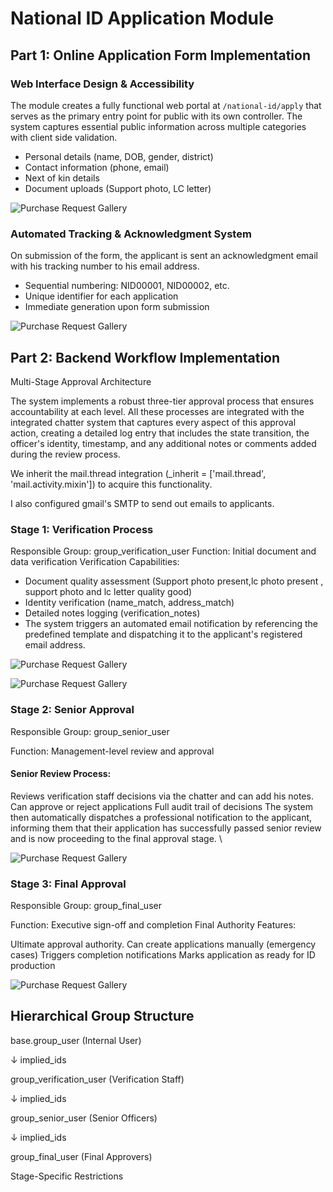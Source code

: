 # National ID Application Module

## Part 1: Online Application Form Implementation

### Web Interface Design & Accessibility
The module creates a fully functional web portal at `/national-id/apply` that serves as the primary entry point for public with its own controller.
The system captures essential public information across multiple categories with client side validation.

* Personal details (name, DOB, gender, district)  
* Contact information (phone, email)  
* Next of kin details  
* Document uploads (Support photo, LC letter)

![Purchase Request Gallery](https://i.postimg.cc/nV7Rw0Ks/application-form.png)

### Automated Tracking & Acknowledgment System
On submission of the form, the applicant is sent an acknowledgment email with his  tracking number to his email address.
* Sequential numbering: NID00001, NID00002, etc.
* Unique identifier for each application
* Immediate generation upon form submission

![Purchase Request Gallery](https://i.postimg.cc/CKgLkv4k/email-ack.png)

## Part 2: Backend Workflow Implementation
Multi-Stage Approval Architecture

The system implements a robust three-tier approval process that ensures  accountability at each level. All these processes are integrated with the integrated chatter system that captures every aspect of this approval action, creating a detailed log entry that includes the state transition, the  officer's identity, timestamp, and any additional notes or comments added during the review process.

We inherit the mail.thread integration (_inherit = ['mail.thread', 'mail.activity.mixin']) to acquire this functionality.

I also configured gmail's SMTP to send out emails to applicants.

### Stage 1: Verification Process
Responsible Group: group_verification_user
Function: Initial document and data verification
Verification Capabilities:
* Document quality assessment (Support photo present,lc photo present , support photo and lc letter quality good)
* Identity verification (name_match, address_match)
* Detailed notes logging (verification_notes)
* The system triggers an automated email notification by referencing the predefined template and dispatching it to the applicant's registered email address.

![Purchase Request Gallery](https://i.postimg.cc/WzQk0Gzt/verify-button.png)


![Purchase Request Gallery](https://i.postimg.cc/V60MvZsX/verified.png)


### Stage 2: Senior Approval
Responsible Group: group_senior_user 

Function: Management-level review and approval
#### Senior Review Process:
Reviews verification staff decisions via the chatter and can add his notes.
Can approve or reject applications
Full audit trail of decisions
The system then automatically dispatches a professional notification to the applicant, informing them that their application has successfully passed senior review and is now proceeding to the final approval stage. \


![Purchase Request Gallery](https://i.postimg.cc/25b37bp3/senior-approve-button-showing.png)

### Stage 3: Final Approval
Responsible Group: group_final_user 

Function: Executive sign-off and completion
Final Authority Features:

Ultimate approval authority.
Can create applications manually (emergency cases)
Triggers completion notifications
Marks application as ready for ID production


![Purchase Request Gallery](https://i.postimg.cc/cHcWR0LP/final-appove-button-showing.png)

## Hierarchical Group Structure
base.group_user (Internal User)
    
↓ implied_ids

group_verification_user (Verification Staff)
   
 ↓ implied_ids

group_senior_user (Senior Officers)
   
 ↓ implied_ids

group_final_user (Final Approvers)

Stage-Specific Restrictions

